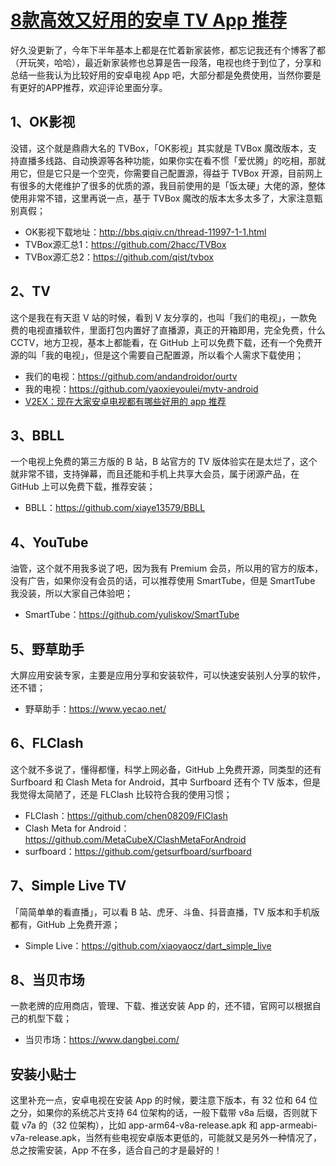 # [8款高效又好用的安卓 TV App 推荐](https://github.com/superleeyom/blog/issues/59)

好久没更新了，今年下半年基本上都是在忙着新家装修，都忘记我还有个博客了都（开玩笑，哈哈），最近新家装修也总算是告一段落，电视也终于到位了，分享和总结一些我认为比较好用的安卓电视 App 吧，大部分都是免费使用，当然你要是有更好的APP推荐，欢迎评论里面分享。
	
## 1、OK影视

没错，这个就是鼎鼎大名的 TVBox，「OK影视」其实就是 TVBox 魔改版本，支持直播多线路、自动换源等各种功能，如果你实在看不惯「爱优腾」的吃相，那就用它，但是它只是一个空壳，你需要自己配置源，得益于 TVBox 开源，目前网上有很多的大佬维护了很多的优质的源，我目前使用的是「饭太硬」大佬的源，整体使用非常不错，这里再说一点，基于 TVBox 魔改的版本太多太多了，大家注意甄别真假；
- OK影视下载地址：http://bbs.qiqiv.cn/thread-11997-1-1.html
- TVBox源汇总1：https://github.com/2hacc/TVBox
- TVBox源汇总2：https://github.com/qist/tvbox
	
## 2、TV

这个是我在有天逛 V 站的时候，看到 V 友分享的，也叫「我们的电视」，一款免费的电视直播软件，里面打包内置好了直播源，真正的开箱即用，完全免费，什么 CCTV，地方卫视，基本上都能看，在 GitHub 上可以免费下载，还有一个免费开源的叫「我的电视」，但是这个需要自己配置源，所以看个人需求下载使用；
- 我们的电视：https://github.com/andandroidor/ourtv
- 我的电视：https://github.com/yaoxieyoulei/mytv-android
- [V2EX：现在大家安卓电视都有哪些好用的 app 推荐](https://www.v2ex.com/t/1067021#reply55)
	
## 3、BBLL

一个电视上免费的第三方版的 B 站，B 站官方的 TV 版体验实在是太烂了，这个就非常不错，支持弹幕，而且还能和手机上共享大会员，属于闭源产品，在 GitHub 上可以免费下载，推荐安装；
- BBLL：https://github.com/xiaye13579/BBLL
	
## 4、YouTube

油管，这个就不用我多说了吧，因为我有 Premium 会员，所以用的官方的版本，没有广告，如果你没有会员的话，可以推荐使用 SmartTube，但是 SmartTube 我没装，所以大家自己体验吧；
- SmartTube：https://github.com/yuliskov/SmartTube
	
## 5、野草助手

大屏应用安装专家，主要是应用分享和安装软件，可以快速安装别人分享的软件，还不错；
- 野草助手：https://www.yecao.net/
	
## 6、FLClash

这个就不多说了，懂得都懂，科学上网必备，GitHub 上免费开源，同类型的还有 Surfboard 和 Clash Meta for Android，其中 Surfboard 还有个 TV 版本，但是我觉得太简陋了，还是 FLClash 比较符合我的使用习惯；
- FLClash：https://github.com/chen08209/FlClash
- Clash Meta for Android：https://github.com/MetaCubeX/ClashMetaForAndroid
- surfboard：https://github.com/getsurfboard/surfboard
	
## 7、Simple Live TV

「简简单单的看直播」，可以看 B 站、虎牙、斗鱼、抖音直播，TV 版本和手机版都有，GitHub 上免费开源；
- Simple Live：https://github.com/xiaoyaocz/dart_simple_live
	
## 8、当贝市场

一款老牌的应用商店，管理、下载、推送安装 App 的，还不错，官网可以根据自己的机型下载；
- 当贝市场：https://www.dangbei.com/

## 安装小贴士

这里补充一点，安卓电视在安装 App 的时候，要注意下版本，有 32 位和 64 位之分，如果你的系统芯片支持 64 位架构的话，一般下载带 v8a 后缀，否则就下载 v7a 的（32 位架构），比如 app-arm64-v8a-release.apk 和 app-armeabi-v7a-release.apk，当然有些电视安卓版本更低的，可能就又是另外一种情况了，总之按需安装，App 不在多，适合自己的才是最好的！